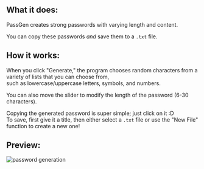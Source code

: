 <h2>What it does:</h2>
PassGen creates strong passwords with varying length and content. <br />

You can copy these passwords *and* save them to a `.txt` file.

<h2>How it works:</h2>
When you click "Generate," the program chooses random characters from a variety of lists that you can choose from, <br />
such as lowercase/uppercase letters, symbols, and numbers.

You can also move the slider to modify the length of the password (6-30 characters). 

Copying the generated password is super simple; just click on it :D <br />
To save, first give it a title, then either select a `.txt` file or use the "New File" function to create a new one!

<h2>Preview:</h2>

![password generation](https://github.com/user-attachments/assets/cb4401ab-2dd1-4896-8af3-843b809433df)
